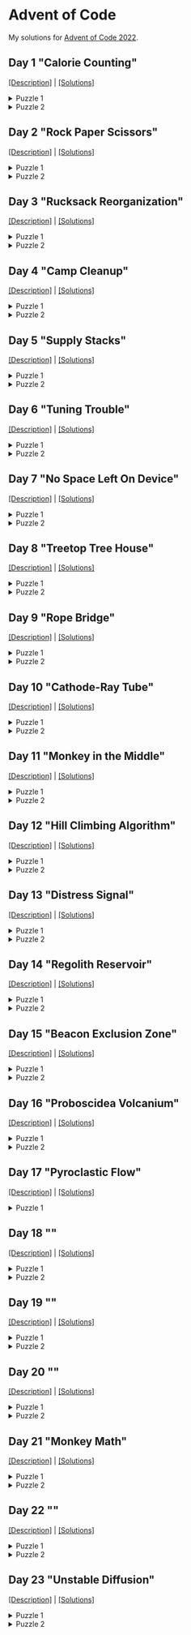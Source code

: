 # Advent of Code

My solutions for [Advent of Code 2022](https://adventofcode.com/2022/).


## Day 1 "Calorie Counting"

[[Description]](https://adventofcode.com/2022/day/1) |
[[Solutions]](https://github.com/oxc/advent-of-code-2022/tree/main/day01)

<details>
<summary>Puzzle 1</summary>

```python
solution = max(sum((int(cal) for cal in elf.strip().splitlines())) for elf in input.split('\n\n'))
```
</details>

<details>
<summary>Puzzle 2</summary>

```python
cals = list(sum((int(cal) for cal in elf.strip().splitlines())) for elf in input.split('\n\n'))
cals.sort()
solution = sum(cals[-3:])
```
</details>

## Day 2 "Rock Paper Scissors"

[[Description]](https://adventofcode.com/2022/day/2) |
[[Solutions]](https://github.com/oxc/advent-of-code-2022/tree/main/day02)

<details>
<summary>Puzzle 1</summary>

```python
scores = {
    "A X": 1+3,
    "B X": 1+0,
    "C X": 1+6,
    "A Y": 2+6,
    "B Y": 2+3,
    "C Y": 2+0,
    "A Z": 3+0,
    "B Z": 3+6,
    "C Z": 3+3,
}

solution = sum(scores[line] for line in input.splitlines() if line)
```
</details>

<details>
<summary>Puzzle 2</summary>

```python
scores = {
    "A X": 3+0,
    "B X": 1+0,
    "C X": 2+0,
    "A Y": 1+3,
    "B Y": 2+3,
    "C Y": 3+3,
    "A Z": 2+6,
    "B Z": 3+6,
    "C Z": 1+6,
}

solution = sum(scores[line] for line in input.splitlines() if line)
```
</details>

## Day 3 "Rucksack Reorganization"

[[Description]](https://adventofcode.com/2022/day/3) |
[[Solutions]](https://github.com/oxc/advent-of-code-2022/tree/main/day03)

<details>
<summary>Puzzle 1</summary>

```python
def priority(item):
  ...

items = list(
    set(line[0:int(len(line)/2)])
        .intersection(set(line[int(len(line)/2):]))
        .pop()
    for line in input.splitlines()
)
solution = sum(priority(item) for item in items)
```
</details>

<details>
<summary>Puzzle 2</summary>

```python
rucksacks = list(set(line) for line in input.splitlines())
items = list(
    reduce(lambda acc, rucksack: acc.intersection(rucksack), group).pop()
    for group in (
        rucksacks[i:i+3] for i in range(0, len(rucksacks), 3)
    )
)
solution = sum(priority(item) for item in items)
```
</details>


## Day 4 "Camp Cleanup"

[[Description]](https://adventofcode.com/2022/day/4) |
[[Solutions]](https://github.com/oxc/advent-of-code-2022/tree/main/day04)

<details>
<summary>Puzzle 1</summary>

```python
def elf_range(r):
     return range(*(int(i) for i in r.split('-')))

def contains_assignment(a, b):
     return a.start <= b.start and a.stop >= b.stop

pairs = list(
        list(map(elf_range, r.split(',')))
        for r in input.splitlines()
)

solution = len(list(
        pair for pair in pairs
        if contains_assignment(*pair) or contains_assignment(*reversed(pair))
))
```
</details>

<details>
<summary>Puzzle 2</summary>

```python
def assignments_overlap(a, b):
     return a.start <= b.start and a.stop >= b.start

pairs = list(
        list(map(elf_range, r.split(',')))
        for r in input.splitlines()
)

solution = len(list(
        pair for pair in pairs
        if assignments_overlap(*pair) or assignments_overlap(*reversed(pair))
))
```
</details>


## Day 5 "Supply Stacks"

[[Description]](https://adventofcode.com/2022/day/5) |
[[Solutions]](https://github.com/oxc/advent-of-code-2022/tree/main/day05)

<details>
<summary>Puzzle 1</summary>

```python
lines = input.splitlines()

stacks = [[] for i in range(0, len(lines[0]), 4)]
while True:
    line = lines.pop(0)
    crates = [line[i:i+3].strip() for i in range(0, len(line), 4)]
    if crates[0] == '1':
        break
    for i, crate in enumerate(crates):
        if crate:
            stacks[i].append(crate.strip('[]'))
lines.pop(0)

for line in lines:
    (amount, src, dst) = map(int, re.match('move (\d+) from (\d+) to (\d+)', line).groups())
    stacks[dst-1][0:0] = reversed(stacks[src-1][0:amount])
    stacks[src-1][0:amount] = []

solution = ''.join((stack[0] for stack in stacks))
```
</details>

<details>
<summary>Puzzle 2</summary>

Remove the `reversed` from puzzle1
</details>

## Day 6 "Tuning Trouble"

[[Description]](https://adventofcode.com/2022/day/6) |
[[Solutions]](https://github.com/oxc/advent-of-code-2022/tree/main/day06)

<details>
<summary>Puzzle 1</summary>


```python
def find_marker(input, size):
    for i in range(size, len(input)):
        chars = set(input[i-size:i])
        if len(chars) == size:
            return i

solution = find_marker(input, 4)
```
</details>

<details>
<summary>Puzzle 2</summary>

```python
solution = find_marker(input, 14)
```

(First solution was actually hardcoded to 4 ;)
</details>


## Day 7 "No Space Left On Device"

[[Description]](https://adventofcode.com/2022/day/7) |
[[Solutions]](https://github.com/oxc/advent-of-code-2022/tree/main/day07)

<details>
<summary>Puzzle 1</summary>


```python
class Directory(object):
    def __init__(self, name):
        self.name = name
        self.directories = {}
        self.files = {}

    def size(self):
        return sum(
                size for size in self.files.values()
            ) + sum(
                dir.size() for dir in self.directories.values()
            )

    def cd(self, dirName):
        return self.directories.setdefault(dirName, Directory(dirName))

    def collect_dirs(self, acc = []):
        acc.append(self)
        for dir in self.directories.values():
            dir.collect_dirs(acc)
        return acc

def build_filesystem(input):
    root = Directory('/')
    cwd = [root]
    for line in input.splitlines():
        if line.startswith('$'):
            (cmd, arg) = (line.split() + [''])[1:3]
            if cmd == 'cd':
                if arg == '/':
                    cwd = [root]
                elif arg == '..':
                    cwd.pop()
                    if len(cwd) == 0:
                        cwd = [root]
                else:
                    cwd.append(cwd[-1].cd(arg))
            # ignore ls
        else:
            (size, name) = line.split()
            if size == 'dir':
                cwd[-1].cd(name)
            else:
                cwd[-1].files[name] = int(size)
    return root

root = build_filesystem(input)
dirs = root.collect_dirs()
```

```python
solution = sum(size for size in (dir.size() for dir in dirs) if size <= 100000)
```
</details>

<details>
<summary>Puzzle 2</summary>

```python
max_size = 70000000
req_size = 30000000

used_size = root.size()
unused_size = max_size - used_size

diff = req_size - unused_size

sizes = [dir.size() for dir in dirs]
sizes.sort()

solution = next(size for size in sizes if size >= diff)
```
</details>


## Day 8 "Treetop Tree House"

[[Description]](https://adventofcode.com/2022/day/8) |
[[Solutions]](https://github.com/oxc/advent-of-code-2022/tree/main/day08)

<details>
<summary>Puzzle 1</summary>


```python
grid = [list(s) for s in input.splitlines()]

def check_visible(tree_x, tree_y):
    height = grid[tree_y][tree_x]
    left = grid[tree_y][0:tree_x]
    right = grid[tree_y][tree_x+1:]
    top = (grid[y][tree_x] for y in range(0, tree_y))
    bottom = (grid[y][tree_x] for y in range(tree_y+1, len(grid)))
    for path in (left, right, top, bottom):
        if all(otherHeight < height for otherHeight in path):
            return True
    return False

solution = sum(sum(1 if check_visible(x,y) else 0 for x in range(len(grid[y]))) for y in range(len(grid)))
```

</details>

<details>
<summary>Puzzle 2</summary>

```python
grid = [list(s) for s in input.splitlines()]

def check_score(tree_x, tree_y):
    height = grid[tree_y][tree_x]
    left = reversed(grid[tree_y][0:tree_x])
    right = grid[tree_y][tree_x+1:]
    top = (grid[y][tree_x] for y in range(tree_y-1, -1, -1))
    bottom = (grid[y][tree_x] for y in range(tree_y+1, len(grid)))
    score = 1
    for path in (left, right, top, bottom):
        factor = 0
        for tree in path:
            factor += 1
            if tree >= height:
                break
        score *= factor
    return score

solution = max(max(check_score(x,y) for x in range(len(grid[y]))) for y in range(len(grid)))

```
</details>


## Day 9 "Rope Bridge"

[[Description]](https://adventofcode.com/2022/day/9) |
[[Solutions]](https://github.com/oxc/advent-of-code-2022/tree/main/day09)

<details>
<summary>Puzzle 1</summary>


```python
class Point(object):
    def __init__(self):
        self.x = 0
        self.y = 0

grid = [[True]]
H = Point()
T = Point()
s = Point()

def grid_width():
    return len(grid[0])

def grid_height():
    return len(grid)

def grow_grid_top():
    grid.insert(0, [False] * grid_width())
    for point in (H, T, s):
        point.y += 1

def grow_grid_left():
    for row in grid:
        row.insert(0, False)
    for point in (H, T, s):
        point.x += 1

def grow_grid_right():
    for row in grid:
        row.append(False)

def grow_grid_bottom():
    grid.append([False] * grid_width())

commands = ((direction, int(steps)) for (direction, steps) in (line.split() for line in input.splitlines()))

for (direction, steps) in commands:
    for i in range(steps):
        if direction == 'L':
            if H.x == 0:
                grow_grid_left()
            H.x -= 1
        elif direction == 'U':
            if H.y == 0:
                grow_grid_top()
            H.y -= 1
        elif direction == 'R':
            if H.x == grid_width()-1:
                grow_grid_right()
            H.x += 1
        elif direction == 'D':
            if H.y == grid_height()-1:
                grow_grid_bottom()
            H.y += 1

        xdiff = abs(H.x - T.x)
        ydiff = abs(H.y - T.y)
        if xdiff > 1 or ydiff > 1:
            if xdiff > 1 or (xdiff > 0 and ydiff > 1):
                T.x += 1 if H.x > T.x else -1
            if ydiff > 1 or (ydiff > 0 and xdiff > 1):
                T.y += 1 if H.y > T.y else -1
        grid[T.y][T.x] = True

solution = sum(sum(1 if grid[y][x] else 0 for x in range(len(grid[y]))) for y in range(len(grid)))
```

</details>

<details>
<summary>Puzzle 2</summary>

```python
class Point(object):
    def __init__(self, name):
        self.name = name
        self.x = 0
        self.y = 0

grid = [[True]]
H = Point('H')
Ts = [Point(str(knot+1)) for knot in range(9)]
s = Point('s')
rope = [H, *Ts]
points = [*rope, s]

def grid_width():
    return len(grid[0])

def grid_height():
    return len(grid)

def grow_grid_top():
    grid.insert(0, [False] * grid_width())
    for point in points:
        point.y += 1

def grow_grid_left():
    for row in grid:
        row.insert(0, False)
    for point in points:
        point.x += 1

def grow_grid_right():
    for row in grid:
        row.append(False)

def grow_grid_bottom():
    grid.append([False] * grid_width())

commands = ((direction, int(steps)) for (direction, steps) in (line.split() for line in input.splitlines()))

for (direction, steps) in commands:
    for i in range(steps):
        if direction == 'L':
            if H.x == 0:
                grow_grid_left()
            H.x -= 1
        elif direction == 'U':
            if H.y == 0:
                grow_grid_top()
            H.y -= 1
        elif direction == 'R':
            if H.x == grid_width()-1:
                grow_grid_right()
            H.x += 1
        elif direction == 'D':
            if H.y == grid_height()-1:
                grow_grid_bottom()
            H.y += 1

        for (h, t) in zip(rope, Ts):
            xdiff = abs(h.x - t.x)
            ydiff = abs(h.y - t.y)
            if xdiff > 1 or ydiff > 1:
                if xdiff > 1 or (xdiff > 0 and ydiff > 1):
                    t.x += 1 if h.x > t.x else -1
                if ydiff > 1 or (ydiff > 0 and xdiff > 1):
                    t.y += 1 if h.y > t.y else -1
        grid[Ts[-1].y][Ts[-1].x] = True

solution = sum(sum(1 if grid[y][x] else 0 for x in range(len(grid[y]))) for y in range(len(grid)))
```
</details>


## Day 10 "Cathode-Ray Tube"

[[Description]](https://adventofcode.com/2022/day/10) |
[[Solutions]](https://github.com/oxc/advent-of-code-2022/tree/main/day10)

<details>
<summary>Puzzle 1</summary>

```python
instructions = [line.split() for line in input.splitlines()]

cycle = 0
x = 1
readings = []

def next_cycle():
    global cycle, x
    cycle += 1
    if cycle % 40 == 20:
        readings.append(cycle * x)


for instruction in instructions:
    command = instruction.pop(0)
    if command == 'noop':
        next_cycle()
        continue
    if command == 'addx':
        arg = int(instruction.pop(0))
        next_cycle()
        next_cycle()
        x += arg
        continue
    raise ValueError("Unknown command: " + command)

solution = sum(readings)
```

</details>

<details>
<summary>Puzzle 2</summary>

```python
instructions = [line.split() for line in input.splitlines()]

cycle = 0
x = 1
lines = [['.' for x in range(40)] for y in range(6)]

def next_cycle():
    global cycle

    pixel = cycle % 40 
    if pixel in range(x-1, x+2):
        line = cycle // 40
        lines[line][pixel] = '#'
    
    cycle += 1

for instruction in instructions:
    command = instruction.pop(0)
    if command == 'noop':
        next_cycle()
        continue
    if command == 'addx':
        arg = int(instruction.pop(0))
        next_cycle()
        next_cycle()
        x += arg
        continue
    raise ValueError("Unknown command: " + command)

solution = '\n'.join(''.join(line) for line in lines)

print(solution)
```
</details>

## Day 11 "Monkey in the Middle"

[[Description]](https://adventofcode.com/2022/day/11) |
[[Solutions]](https://github.com/oxc/advent-of-code-2022/tree/main/day11)

<details>
<summary>Puzzle 1</summary>

```python
re_monkey = re.compile(r'''Monkey (?P<monkey>\d+):
\s*Starting items: (?P<items>[\d, ]+)
\s*Operation: new = old (?P<op_operator>[*+/-]) (?P<op_operand>\d+|old)
\s*Test: divisible by (?P<test_operand>\d+)
\s*If true: throw to monkey (?P<target_true>\d+)
\s*If false: throw to monkey (?P<target_false>\d+)''')

class Monkey(object):
    def __init__(self, monkey, items, op_operator, op_operand, test_operand, target_true, target_false):
        self.id = monkey
        self.items = [int(it.strip()) for it in items.split(',')]
        self.op_operator = op_operator
        self.op_operand = 'old' if op_operand == 'old' else int(op_operand)
        self.test_operand = int(test_operand)
        self.target_true = int(target_true)
        self.target_false = int(target_false)

        self.inspected_items = 0

    def turn(self):
        while self.items:
            item = self.items.pop(0)
            self.item(item)

    def item(self, item):
        self.inspected_items += 1
        operand = item if self.op_operand == 'old' else self.op_operand
        if self.op_operator == '*':
            item = item * operand
        elif self.op_operator == '+':
            item = item + operand
        item = item // 3
        if item % self.test_operand == 0:
            target = self.target_true
        else:
            target = self.target_false
        monkeys[target].items.append(item)

monkeys = [Monkey(**re_monkey.match(monkey).groupdict()) for monkey in input.split('\n\n')]

def round(i):
    print('Round', i)
    for monkey in monkeys:
        print(f'Monkey {monkey.id}: {monkey.items}')
        monkey.turn()
    for monkey in monkeys:
        print(f'Monkey {monkey.id} inspected {monkey.inspected_items} items')
        print(f'Monkey {monkey.id}: {monkey.items}')

for i in range(1, 21):
    round(i)

active = sorted((monkey.inspected_items for monkey in monkeys), reverse=True)

solution = active[0] * active[1]
```

</details>

<details>
<summary>Puzzle 2</summary>

Mod % lcm(all possible test operands)

```python
re_monkey = re.compile(r'''Monkey (?P<monkey>\d+):
\s*Starting items: (?P<items>[\d, ]+)
\s*Operation: new = old (?P<op_operator>[*+/-]) (?P<op_operand>\d+|old)
\s*Test: divisible by (?P<test_operand>\d+)
\s*If true: throw to monkey (?P<target_true>\d+)
\s*If false: throw to monkey (?P<target_false>\d+)''')

class Monkey(object):
    def __init__(self, monkey, items, op_operator, op_operand, test_operand, target_true, target_false):
        self.id = monkey
        self.items = [int(it.strip()) for it in items.split(',')]
        self.op_operator = op_operator
        self.op_operand = 'old' if op_operand == 'old' else int(op_operand)
        self.test_operand = int(test_operand)
        self.target_true = int(target_true)
        self.target_false = int(target_false)

        self.inspected_items = 0

    def turn(self):
        while self.items:
            item = self.items.pop(0)
            self.item(item)

    def item(self, item):
        self.inspected_items += 1
        operand = item if self.op_operand == 'old' else self.op_operand
        if self.op_operator == '*':
            item *= operand
        elif self.op_operator == '+':
            item += operand
        item %= lcm
        if item % self.test_operand == 0:
            target = self.target_true
        else:
            target = self.target_false
        monkeys[target].items.append(item)

monkeys = [Monkey(**re_monkey.match(monkey).groupdict()) for monkey in input.split('\n\n')]

lcm = math.lcm(*[monkey.test_operand for monkey in monkeys])

def round(i):
    print('Round', i)
    for monkey in monkeys:
        monkey.turn()
    for monkey in monkeys:
        print(f'Monkey {monkey.id} inspected {monkey.inspected_items} items')

for i in range(1, 10001):
    round(i)

active = sorted((monkey.inspected_items for monkey in monkeys), reverse=True)

solution = active[0] * active[1]
```
</details>



## Day 12 "Hill Climbing Algorithm"

[[Description]](https://adventofcode.com/2022/day/12) |
[[Solutions]](https://github.com/oxc/advent-of-code-2022/tree/main/day12)

<details>
<summary>Puzzle 1</summary>

```python
class Point(object):
    def __init__(self, x, y, h):
        self.x = x
        self.y = y
        self.h = h
        self.visited = False

    def __eq__(self, other):
        return self.x == other.x and self.y == other.y

    def can_step_up(self, other):
        return other.h <= self.h + 1

S = None
E = None

offset = ord('a')
def point(h, x, y):
    global S, E
    if h == 'S':
        S = Point(x, y, ord('a')-offset)
        return S
    if h == 'E':
        E = Point(x, y, ord('z')-offset)
        return E
    return Point(x, y, ord(h)-offset)

grid = [[point(c, x, y) for x, c in enumerate(line)] for y, line in enumerate(input.splitlines())]
assert S is not None
assert E is not None

def grid_width():
    return len(grid[0])

def grid_height():
    return len(grid)

def lower_neighbors(p):
    if p.x > 0:
        l = grid[p.y][p.x-1]
        if l.can_step_up(p): yield l
    if p.y > 0:
        u = grid[p.y-1][p.x]
        if u.can_step_up(p): yield u
    if p.x < grid_width()-1:
        r = grid[p.y][p.x+1]
        if r.can_step_up(p): yield r
    if p.y < grid_height()-1:
        d = grid[p.y+1][p.x]
        if d.can_step_up(p): yield d
        
def find_shortest_path():
    paths = [[E]]
    while True:
        for path in paths:
            for n in lower_neighbors(path[-1]):
                if n == S:
                    path.reverse()
                    return path
                elif not n.visited:
                    n.visited = True
                    paths.append([*path, n])

path = find_shortest_path()

solution = len(path)
 ```

</details>

<details>
<summary>Puzzle 2</summary>

```python
class Point(object):
    def __init__(self, x, y, h):
        self.x = x
        self.y = y
        self.h = h
        self.visited = False

    def __eq__(self, other):
        return self.x == other.x and self.y == other.y

    def can_step_up(self, other):
        return other.h <= self.h + 1

E = None

offset = ord('a')
def point(h, x, y):
    global E
    if h == 'E':
        E = Point(x, y, ord('z')-offset)
        return E
    return Point(x, y, ord(h)-offset)

grid = [[point(c, x, y) for x, c in enumerate(line)] for y, line in enumerate(input.splitlines())]
assert E is not None

def grid_width():
    return len(grid[0])

def grid_height():
    return len(grid)

def lower_neighbors(p):
    if p.x > 0:
        l = grid[p.y][p.x-1]
        if l.can_step_up(p): yield l
    if p.y > 0:
        u = grid[p.y-1][p.x]
        if u.can_step_up(p): yield u
    if p.x < grid_width()-1:
        r = grid[p.y][p.x+1]
        if r.can_step_up(p): yield r
    if p.y < grid_height()-1:
        d = grid[p.y+1][p.x]
        if d.can_step_up(p): yield d

def find_shortest_path():
    paths = [[E]]
    while True:
        for path in paths:
            for n in lower_neighbors(path[-1]):
                if n.h == 0:
                    path.reverse()
                    return path
                elif not n.visited:
                    n.visited = True
                    paths.append([*path, n])

path = find_shortest_path()

solution = len(path)
```
</details>


## Day 13 "Distress Signal"

[[Description]](https://adventofcode.com/2022/day/13) |
[[Solutions]](https://github.com/oxc/advent-of-code-2022/tree/main/day13)

<details>
<summary>Puzzle 1</summary>

```python
pairs = [[literal_eval(line) for line in pair.splitlines()] for pair in input.split('\n\n')]

def in_order(a, b):
    if isinstance(a, list):
        if isinstance(b, list):
            for i, j in zip(a,b):
                res = in_order(i,j)
                if res is not None:
                    return res
            return in_order(len(a), len(b))
        return in_order(a, [b])
    if isinstance(b, list):
        return in_order([a], b)
    if a == b:
        return None
    return a < b

solution = sum(i+1 for i, pair in enumerate(pairs) if in_order(*pair))
```

</details>

<details>
<summary>Puzzle 2</summary>

```python
divider1 = [[2]]
divider2 = [[6]]

packets = [literal_eval(line) for line in input.splitlines() if line.strip()] + [divider1, divider2]

def compare(a, b):
    if isinstance(a, list):
        if isinstance(b, list):
            for i, j in zip(a,b):
                res = compare(i,j)
                if res != 0:
                    return res
            return compare(len(a), len(b))
        return compare(a, [b])
    if isinstance(b, list):
        return compare([a], b)
    if a == b:
        return 0
    return -1 if a < b else 1

packet_key = cmp_to_key(compare)

packets.sort(key=packet_key)

decoder1 = packets.index(divider1)+1
decoder2 = packets.index(divider2)+1

solution = decoder1 * decoder2
```
</details>


## Day 14 "Regolith Reservoir"

[[Description]](https://adventofcode.com/2022/day/14) |
[[Solutions]](https://github.com/oxc/advent-of-code-2022/tree/main/day14)

<details>
<summary>Puzzle 1</summary>

```python
AIR = '.'
ROCK = '#'
MOVING_SAND = '+'
RESTING_SAND = 'o'

WILL_FLOW = '~'


class Point(object):
    def __init__(self, x, y, type=AIR):
        self.x = x
        self.y = y
        self.type = type

    def __eq__(self, other):
        return self.x == other.x and self.y == other.y

    def __str__(self):
        return self.type

    def __repr__(self):
        return f"({self.x},{self.y})"


streams = [[Point(int(x), int(y)) for x, y in (xy.strip().split(',') for xy in line.split(' -> '))] for line in
           input.splitlines()]

min_x = min(min(p.x for p in stream) for stream in streams) - 1
max_x = max(max(p.x for p in stream) for stream in streams) + 1
max_y = max(max(p.y for p in stream) for stream in streams) + 4

grid = [[Point(x, y) for x in range(min_x, max_x + 1)] for y in range(max_y + 1)]


def point(x, y):
    return grid[y][x - min_x]


for stream in streams:
    for start, end in zip(stream, stream[1:]):
        for x in range(min(start.x, end.x), max(start.x, end.x) + 1):
            for y in range(min(start.y, end.y), max(start.y, end.y) + 1):
                point(x, y).type = ROCK

sand = Point(500, 0, MOVING_SAND)


def produce_sand(mark=False):
    global sand
    sand.x = 500
    sand.y = 0

    while sand.y < max_y:
        if mark:
            point(sand.x, sand.y).type = WILL_FLOW
        if point(sand.x, sand.y + 1).type == AIR:
            sand.y += 1
            continue
        if point(sand.x - 1, sand.y + 1).type == AIR:
            sand.x -= 1
            sand.y += 1
            continue
        if point(sand.x + 1, sand.y + 1).type == AIR:
            sand.x += 1
            sand.y += 1
            continue
        point(sand.x, sand.y).type = RESTING_SAND
        return False
    return True

resting_sand = 0
while not produce_sand():
    resting_sand += 1
produce_sand(True)

solution = resting_sand
```

</details>

<details>
<summary>Puzzle 2</summary>

```python
AIR = '.'
ROCK = '#'
MOVING_SAND = '+'
RESTING_SAND = 'o'


class Point(object):
    def __init__(self, x, y, type=AIR):
        self.x = x
        self.y = y
        self.type = type

    def __eq__(self, other):
        return self.x == other.x and self.y == other.y

    def __str__(self):
        return self.type

    def __repr__(self):
        return f"({self.x},{self.y})"


streams = [[Point(int(x), int(y)) for x, y in (xy.strip().split(',') for xy in line.split(' -> '))] for line in
           input.splitlines()]

max_y = max(max(p.y for p in stream) for stream in streams) + 2

min_x = min(500 - (max_y), min(min(p.x for p in stream) for stream in streams) - 1)
max_x = max(500 + (max_y), max(max(p.x for p in stream) for stream in streams) + 1)

grid = [[Point(x, y) for x in range(min_x, max_x + 1)] for y in range(max_y + 1)]


def point(x, y):
    return grid[y][x - min_x]


streams.append([Point(min_x, max_y), Point(max_x, max_y)])
for stream in streams:
    for start, end in zip(stream, stream[1:]):
        for x in range(min(start.x, end.x), max(start.x, end.x) + 1):
            for y in range(min(start.y, end.y), max(start.y, end.y) + 1):
                point(x, y).type = ROCK

sand = Point(500, 0, MOVING_SAND)

def produce_sand(mark=False):
    global sand
    sand.x = 500
    sand.y = 0

    while not point(500, 0).type == RESTING_SAND:
        if point(sand.x, sand.y + 1).type == AIR:
            sand.y += 1
            continue
        if point(sand.x - 1, sand.y + 1).type == AIR:
            sand.x -= 1
            sand.y += 1
            continue
        if point(sand.x + 1, sand.y + 1).type == AIR:
            sand.x += 1
            sand.y += 1
            continue
        point(sand.x, sand.y).type = RESTING_SAND
        return False
    return True


resting_sand = 0
while not produce_sand():
    resting_sand += 1
sand.type = RESTING_SAND

solution = resting_sand
```
</details>

## Day 15 "Beacon Exclusion Zone"

[[Description]](https://adventofcode.com/2022/day/15) |
[[Solutions]](https://github.com/oxc/advent-of-code-2022/tree/main/day15)

<details>
<summary>Puzzle 1</summary>

This one is not very efficient :(

```python
class Point(object):
    def __init__(self, x, y, type = '.'):
        self.x = x
        self.y = y
        self.type = type

    def __eq__(self, other):
        return self.x == other.x and self.y == other.y

    def __hash__(self):
        return 31 * hash(self.x) + hash(self.y)

    def __str__(self):
        return self.type

    def __repr__(self):
        return f"({self.x},{self.y})"

    def distance(self, other):
        return abs(self.x - other.x) + abs(self.y - other.y)

re_line = re.compile(r'Sensor at x=(-?\d+), y=(-?\d+): closest beacon is at x=(-?\d+), y=(-?\d+)')

pairs = [
    (Point(m[0], m[1]), Point(m[2], m[3])) for m in (
        tuple(int(c) for c in g) for g in (re_line.match(line).groups() for line in input.splitlines())
    )
]
pairs_with_distance = [(p1, p2, p1.distance(p2)) for p1, p2 in pairs]
min_x = min(p1.x - distance for p1, p2, distance in pairs_with_distance)
max_x = max(p1.x + distance for p1, p2, distance in pairs_with_distance)


def impossible_sensor_spots_in_row(y):
    spots = dict()

    for sensor, beacon in pairs:
        distance = sensor.distance(beacon)
        if not (sensor.y - distance <= y <= sensor.y + distance):
            continue

        for x in range(sensor.x - distance, sensor.x + distance + 1):
            p = Point(x, y)
            if p in spots:
                p = spots[p]
            if sensor.x == x and sensor.y == y:
                p.type = 'S'
            elif beacon.x == x and beacon.y == y:
                p.type = 'B'
            elif sensor.distance(p) <= distance and p.type == '.':
                p.type = '#'
            else:
                continue
            spots[p] = p

    return sum(1 if p.type == '#' else 0 for p in spots.values())

solution = impossible_sensor_spots_in_row(2000000)
```

</details>

<details>
<summary>Puzzle 2</summary>

This one is not very efficient :(

```python
class Point(object):
    def __init__(self, x, y, type = '.'):
        self.x = x
        self.y = y
        self.type = type

    def __eq__(self, other):
        return self.x == other.x and self.y == other.y

    def __hash__(self):
        return 31 * hash(self.x) + hash(self.y)

    def __str__(self):
        return self.type

    def __repr__(self):
        return f"({self.x},{self.y})"

    def distance(self, x, y):
        return abs(self.x - x) + abs(self.y - y)

re_line = re.compile(r'Sensor at x=(-?\d+), y=(-?\d+): closest beacon is at x=(-?\d+), y=(-?\d+)')

pairs = [
    (Point(m[0], m[1]), Point(m[2], m[3])) for m in (
        tuple(int(c) for c in g) for g in (re_line.match(line).groups() for line in input.splitlines())
    )
]
pairs_with_distance = [(p1, p2, p1.distance(p2.x, p2.y)) for p1, p2 in pairs]


def find_free(searchArea = 4000000):
    for y in range(searchArea):
        x = 0
        while x < searchArea:
            for sensor, beacon, distance in pairs_with_distance:
                if sensor.x == x and sensor.y == y:
                    break
                elif beacon.x == x and beacon.y == y:
                    break
                if not (sensor.y - distance <= y <= sensor.y + distance):
                    continue
                y_distance = abs(sensor.y - y)
                x_distance = distance - y_distance
                if sensor.x - x_distance <= x <= sensor.x + x_distance:
                    x = sensor.x + x_distance
                    break
            else:
                return Point(x, y)

            x += 1


free = find_free()
solution = free.x * 4000000 + free.y
```
</details>


## Day 16 "Proboscidea Volcanium"

[[Description]](https://adventofcode.com/2022/day/16) |
[[Solutions]](https://github.com/oxc/advent-of-code-2022/tree/main/day16)

<details>
<summary>Puzzle 1</summary>

```python
re_valve = re.compile(r'Valve (\w+) has flow rate=(\d+); tunnels? leads? to valves? (.*)')


valves = { m[0]: (int(m[1]), set(v.strip() for v in m[2].split(','))) for m in
           (re_valve.match(line).groups() for line in input.splitlines()) }


def find_paths(path, pressure_released, seen_valves_while_moving, open_valves, current_valve):
    minutes_remaining = 30 - len(path)

    if minutes_remaining == 0:
        yield pressure_released
        return

    flow_rate, next_valves = valves[current_valve]
    if flow_rate > 0 and current_valve not in open_valves:
        yield from find_paths(
            [*path, f'open {current_valve}'],
            pressure_released + flow_rate*(minutes_remaining-1),
            set(),
            open_valves.union({current_valve}),
            current_valve
        )

    if minutes_remaining == 1:
        yield pressure_released
        return

    for next_valve in next_valves:
        if next_valve in seen_valves_while_moving:
            continue
        yield from find_paths(
            [*path, f'move to {next_valve}'],
            pressure_released,
            seen_valves_while_moving.union({current_valve}),
            open_valves,
            next_valve
        )

paths = list(set(find_paths([], 0, set(), set(), 'AA')))

paths.sort(reverse=True)

solution = paths[0]
```

</details>

<details>
<summary>Puzzle 2</summary>

This one runs for ages, but at least it should terminate with my resources
(as opposed to previous solution attempts) :D

```python
re_valve = re.compile(r'Valve (\w+) has flow rate=(\d+); tunnels? leads? to valves? (.*)')


valves = { m[0]: (int(m[1]), set(v.strip() for v in m[2].split(','))) for m in
           (re_valve.match(line).groups() for line in input.splitlines()) }

flow_valves = frozenset({ k for k, v in valves.items() if v[0] > 0 })

def dijkstra(source):
    dist = {}
    prev = {}
    Q = set()
    for vertex in valves.keys():
        dist[vertex] = float('inf')
        prev[vertex] = None
        Q.add(vertex)
    dist[source] = 0

    while Q:
        u = min(Q, key=dist.get)
        Q.remove(u)
        for v in valves[u][1]:
            alt = dist[u] + 1
            if alt < dist[v]:
                dist[v] = alt
                prev[v] = u

    return dist, prev

def find_shortest_paths():
    result = {}
    for source in valves.keys():
        dist, prev = dijkstra(source)
        result[source] = { k: None for k in dist.keys() }
        for target in dist.keys():
            u = target
            path = []
            while prev[u] is not None:
                path.insert(0, u)
                u = prev[u]
            result[source][target] = tuple(path)

    return result

shortest_paths = find_shortest_paths()

valve_count = len(flow_valves)

NUM_ACTORS = 2

def find_max_pressure(steps, open_valves, actors_states):
    if steps % len(actors_states) == 0:
        actors_states = tuple(sorted(actors_states, key=lambda s: s[0]))
    pressure, path_id = _find_max_pressure(steps, open_valves, actors_states)
    return pressure, path_id

@functools.lru_cache(maxsize=15000000)
def _find_max_pressure(steps, open_valves, actors_states):
    minutes_elapsed = (steps // len(actors_states))+1
    minutes_remaining = 27 - minutes_elapsed
    actor_id = steps % len(actors_states)

    if minutes_remaining == 0:
        return 0, ''

    pressure_this_step = 0
    if actor_id == 0:
        pressure_this_step = sum(valves[v][0] for v in open_valves)

    if len(open_valves) == valve_count:
        pressure, path_id, path = _find_max_pressure(steps+1, open_valves, actors_states)
        return pressure + pressure_this_step, path_id

    current_valve, next_steps = actors_states[actor_id]
    if next_steps is None:
        results = []

        possible_targets = flow_valves - \
                           open_valves - \
                           { t[-1] for c, t in actors_states if t is not None and len(t) > 0 } - \
                           { c for c, t in actors_states if t is not None and len(t) == 0 }

        for target in sorted(possible_targets, key=lambda v: valves[v][0], reverse=True):
            next_path = shortest_paths[current_valve][target]
            if len(next_path) + 1 > minutes_remaining:
                continue
            new_state = (current_valve, next_path)
            new_states = actors_states[:actor_id] + (new_state,) + actors_states[actor_id + 1:]
            pressure, path_id = find_max_pressure(
                steps,
                open_valves,
                new_states,
            )
            results.append((pressure, path_id))

        if not results:
            pressure, path_id = find_max_pressure(
                steps+1,
                open_valves,
                actors_states,
            )
            return pressure + pressure_this_step, path_id

        return max(results, key=lambda x: x[0])

    if len(next_steps) == 0:
        # open valve and set to None to select next
        new_state = (current_valve, None)
        new_states = actors_states[:actor_id] + (new_state,) + actors_states[actor_id + 1:]

        pressure, path_id = find_max_pressure(
            steps + 1,
            open_valves.union({current_valve}),
            new_states,
        )
        return pressure + pressure_this_step, f':{actor_id}{current_valve}' + path_id

    else:
        next_valve = next_steps[0]
        new_state = (next_valve, next_steps[1:])
        new_states = actors_states[:actor_id] + (new_state,) + actors_states[actor_id + 1:]
        pressure, path_id = find_max_pressure(
            steps + 1,
            open_valves,
            new_states,
        )
        return pressure + pressure_this_step, path_id

solution, solution_path_id = find_max_pressure(0, frozenset(), tuple(('AA', None) for i in range(NUM_ACTORS)))
print(solution_path_id)
print(solution)
```
</details>



## Day 17 "Pyroclastic Flow"

[[Description]](https://adventofcode.com/2022/day/17) |
[[Solutions]](https://github.com/oxc/advent-of-code-2022/tree/main/day17)

<details>
<summary>Puzzle 1</summary>

```python
ROCKS = ((
    '####',
), (
    '.#.',
    '###',
    '.#.',
), (
    '..#',
    '..#',
    '###',
), (
    '#',
    '#',
    '#',
    '#',
), (
    '##',
    '##',
))

class Point(object):
    def __init__(self, x, y, type):
        self.x = x
        self.y = y
        self.type = type

    def __eq__(self, other):
        return self.x == other.x and self.y == other.y

    def __hash__(self):
        return 31 * hash(self.x) + hash(self.y)

    def __str__(self):
        return self.type

jetstream = input.strip()
jetindex = -1
def next_jet():
    global jetindex
    jetindex = (jetindex + 1) % len(jetstream)
    return jetstream[jetindex]

chamber = [(Point(0, 0, '+'), *(Point(0, x, '-') for x in range(1, 8)), Point(0, 8, '+'))]

rock = None

def highest_point():
    for row in reversed(chamber):
        if any(point for point in row[1:-1] if point.type != '.'):
            return row[0].y
    return 0

def ensure_height(h):
    while len(chamber) < h:
        y = len(chamber)
        row = (Point(0, y, '|'), *(Point(x, y, '.') for x in range(1, 8)), Point(8, y, '+'))
        chamber.append(row)

def can_move(dx, dy):
    for point in rock:
        x, y = point.x + dx, point.y + dy
        if chamber[y][x].type != '.':
            return False
    return True

def move(dx, dy):
    for point in rock:
        point.x += dx
        point.y += dy

def settle():
    for point in rock:
        chamber[point.y][point.x].type = '#'

def print_chamber():
    return
    print('\n'.join(reversed([
        ''.join('@' if rock and point in rock else point.type for point in row)
        for row in chamber
    ])))

rock_count = 0
while rock_count < 2022:
    if rock is None:
        # new rock appears
        shape = ROCKS[rock_count % len(ROCKS)]
        height = len(shape)
        # increase chamber height
        start_y = highest_point() + height + 3
        ensure_height(start_y + 1)
        rock = tuple(Point(x+3, start_y-y, c) for y, row in enumerate(shape) for x, c in enumerate(row) if c == '#')
        print_chamber()

    dx = 1 if next_jet() == '>' else -1
    if can_move(dx, 0):
        move(dx, 0)
        print_chamber()

    dy = -1
    if can_move(0, dy):
        move(0, dy)
    else:
        settle()
        rock_count += 1
        rock = None
    print_chamber()


solution = highest_point()
p```

</details>

<details>
<summary>Puzzle 2</summary>

Not so happy about this one. Seems like a 350 cycle is too long, and there must be a better way. But maybe there isn't :)

```python
ROCKS = ((
    '####',
), (
    '.#.',
    '###',
    '.#.',
), (
    '..#',
    '..#',
    '###',
), (
    '#',
    '#',
    '#',
    '#',
), (
    '##',
    '##',
))

class Point(object):
    def __init__(self, x, y, type):
        self.x = x
        self.y = y
        self.type = type

    def __eq__(self, other):
        return self.x == other.x and self.y == other.y

    def __hash__(self):
        return 31 * hash(self.x) + hash(self.y)

    def __repr__(self):
        return f"({self.x},{self.y})"

    def __str__(self):
        return self.type

jetstream = input.strip()
jetindex = -1
def next_jet():
    global jetindex
    jetindex = (jetindex + 1) % len(jetstream)
    return jetstream[jetindex]

rockindex = -1
def next_rock():
    global rockindex
    rockindex = (rockindex + 1) % len(ROCKS)
    return ROCKS[rockindex]

chamber = [(Point(0, 0, '+'), *(Point(x, 0, '-') for x in range(1, 8)), Point(8, 0, '+'))]

rock = None

def highest_point():
    for row in reversed(chamber):
        if any(point for point in row[1:-1] if point.type != '.'):
            return row[0].y
    return 0

def chamber_offset():
    return chamber[0][0].y

def cut_off_chamber():
    def highest(x):
        for row in reversed(chamber):
            if row[x].type != '.':
                return row[x].y
    cut_off_point = min(highest(x) for x in range(1, 8))-1
    cut_off_point -= chamber_offset()
    if cut_off_point > 0:
        del chamber[0:cut_off_point]

def ensure_height(h):
    for y in range(chamber[-1][0].y + 1, h):
        row = (Point(0, y, '|'), *(Point(x, y, '.') for x in range(1, 8)), Point(8, y, '|'))
        chamber.append(row)

def can_move(dx, dy):
    y0 = chamber_offset()
    for point in rock:
        x, y = point.x + dx, point.y + dy
        if chamber[y-y0][x].type != '.':
            return False
    return True

def move(dx, dy):
    for point in rock:
        point.x += dx
        point.y += dy

def settle():
    y0 = chamber_offset()
    for point in rock:
        chamber[point.y-y0][point.x].type = '#'

def run_rocks(target_count):
    global rock
    rock_count = 0
    while rock_count < target_count:
        if rock is None:
            # new rock appears
            shape = next_rock()
            height = len(shape)
            # increase chamber height
            start_y = highest_point() + height + 3
            ensure_height(start_y + 1)
            rock = tuple(Point(x+3, start_y-y, c) for y, row in enumerate(shape) for x, c in enumerate(row) if c == '#')

        dx = 1 if next_jet() == '>' else -1
        if can_move(dx, 0):
            move(dx, 0)

        dy = -1
        if can_move(0, dy):
            move(0, dy)
        else:
            settle()
            rock_count += 1
            rock = None
            cut_off_chamber()

chunk_size = math.lcm(len(ROCKS), len(jetstream))
run_rocks(chunk_size)
first_chunk_height = highest_point()

test_chunks_height = first_chunk_height
test_chunk_heights = []
while True:
    run_rocks(chunk_size)
    previous_height = test_chunks_height
    test_chunks_height = highest_point()
    test_chunk_height = test_chunks_height - previous_height
    test_chunk_heights.append(test_chunk_height)
    if len(test_chunk_heights) > 2 and len(test_chunk_heights) % 2 == 0:
        cycle_len = len(test_chunk_heights) // 2
        if test_chunk_heights[:cycle_len] == test_chunk_heights[cycle_len:]:
            cycle_height = sum(test_chunk_heights[:cycle_len])
            break
target = 1000000000000
cycle_rocks = cycle_len*chunk_size
remaining_rocks = target - 2*cycle_rocks - chunk_size
run_rocks(remaining_rocks % cycle_rocks)
rest_height = highest_point()-(2*cycle_height)-first_chunk_height

solution = highest_point() + (remaining_rocks // cycle_rocks) * cycle_height
```
</details>




## Day 18 ""

[[Description]](https://adventofcode.com/2022/day/18) |
[[Solutions]](https://github.com/oxc/advent-of-code-2022/tree/main/day18)

<details>
<summary>Puzzle 1</summary>

```python
```

</details>

<details>
<summary>Puzzle 2</summary>

```python
```
</details>




## Day 19 ""

[[Description]](https://adventofcode.com/2022/day/19) |
[[Solutions]](https://github.com/oxc/advent-of-code-2022/tree/main/day19)

<details>
<summary>Puzzle 1</summary>

```python
```

</details>

<details>
<summary>Puzzle 2</summary>

```python
```
</details>




## Day 20 ""

[[Description]](https://adventofcode.com/2022/day/20) |
[[Solutions]](https://github.com/oxc/advent-of-code-2022/tree/main/day20)

<details>
<summary>Puzzle 1</summary>

```python
```

</details>

<details>
<summary>Puzzle 2</summary>

```python
```
</details>




## Day 21 "Monkey Math"

[[Description]](https://adventofcode.com/2022/day/21) |
[[Solutions]](https://github.com/oxc/advent-of-code-2022/tree/main/day21)

<details>
<summary>Puzzle 1</summary>

```python
class Operation(object):
    def __init__(self, lop, op, rop):
        self.lop = lop
        self.op = op
        self.rop = rop
        self.prev = None
        self.value = None

    def __int__(self):
        if self.value is None:
            if self.op == '+':
                self.value = int(self.lop) + int(self.rop)
            elif self.op == '*':
                self.value = int(self.lop) * int(self.rop)
            elif self.op == '-':
                self.value = int(self.lop) - int(self.rop)
            elif self.op == '/':
                self.value = int(self.lop) // int(self.rop)
        return self.value


class Value(object):
    def __init__(self, value):
        self.value = value
        self.prev = None

    def __int__(self):
        return self.value

expressions = {
    lhs: Value(int(rhs)) if rhs.isdigit() else Operation(*rhs.split()) for lhs, rhs in
    (line.split(': ') for line in input.splitlines())
 }

# build graph
values = []
for expr in expressions.values():
    if isinstance(expr, Operation):
        expr.lop = expressions[expr.lop]
        assert(expr.lop.prev is None)
        expr.lop.prev = expr
        expr.rop = expressions[expr.rop]
        assert(expr.rop.prev is None)
        expr.rop.prev = expr
    else:
        values.append(expr)

# resolve values without triggering (too much) recursion
while values:
    prev = values.pop(0).prev
    if prev is None:
        continue
    int(prev)
    values.append(prev)

root = expressions['root']

solution = int(root)
```

</details>

<details>
<summary>Puzzle 2</summary>

```python
class Operation(object):
    def __init__(self, lop, op, rop):
        self.lop = lop
        self.op = op
        self.rop = rop
        self.prev = None
        self.value = None

    def __int__(self):
        if self.value is None:
            if self.op == '+':
                self.value = int(self.lop) + int(self.rop)
            elif self.op == '*':
                self.value = int(self.lop) * int(self.rop)
            elif self.op == '-':
                self.value = int(self.lop) - int(self.rop)
            elif self.op == '/':
                self.value = int(self.lop) // int(self.rop)
        return self.value

    def __str__(self):
        if self.value is not None:
            return str(self.value)
        if self.op in ('-', '+'):
            return f'({self.lop} {self.op} {self.rop})'
        return f'{self.lop} {self.op} {self.rop}'

class Value(object):
    def __init__(self, value):
        self.value = value
        self.prev = None

    def __int__(self):
        return self.value

    def __str__(self):
        return str(self.value)

class Var(object):
    def __init__(self):
        self.prev = None
        self.value = None

    def __str__(self):
        return 'H'

class Equals(object):
    def __init__(self, lhs, _, rhs):
        self.lhs = lhs
        self.rhs = rhs

    def __str__(self):
        return f'{self.lhs} = {self.rhs}'

    def resolve(self):
        if self.rhs.value is None:
            self.lhs, self.rhs = self.rhs, self.lhs
        if isinstance(self.lhs, Var):
            return True

        exp = self.lhs
        if exp.rop.value is None:
            if exp.op in ('*', '+'):
                exp.lop, exp.rop = exp.rop, exp.lop
        if exp.lop.value is None:
            reverse_op = {'*': '/', '/': '*', '+': '-', '-': '+'}[exp.op]
            self.rhs = Operation(self.rhs, reverse_op, exp.rop)
            self.lhs = exp.lop
            int(self.rhs)
        else:
            if exp.op in ('-', '/'):
                self.rhs = Operation(exp.lop, exp.op, self.rhs)
                self.lhs = exp.rop
                int(self.rhs)

expressions = {
    lhs: Equals(*rhs.split()) if lhs == 'root' else Var() if lhs == 'humn' else Value(int(rhs)) if rhs.isdigit() else Operation(*rhs.split()) for lhs, rhs in
    (line.split(': ') for line in input.splitlines())
 }

# build graph
values = []
for expr in expressions.values():
    if isinstance(expr, Operation):
        expr.lop = expressions[expr.lop]
        assert(expr.lop.prev is None)
        expr.lop.prev = expr
        expr.rop = expressions[expr.rop]
        assert(expr.rop.prev is None)
        expr.rop.prev = expr
    elif isinstance(expr, Value):
        values.append(expr)
root = expressions['root']
root.lhs = expressions[root.lhs]
root.rhs = expressions[root.rhs]

# resolve values without triggering (too much) recursion
while values:
    prev = values.pop(0).prev
    if prev is None:
        continue
    if isinstance(prev, Operation):
        # this is part of the tree that needs to be resolved
        if prev.lop.value is None or prev.rop.value is None:
            continue
    int(prev)
    values.append(prev)

print(str(root))
while not root.resolve():
    print(str(root))

solution = int(root.rhs)

```
</details>



## Day 22 ""

[[Description]](https://adventofcode.com/2022/day/22) |
[[Solutions]](https://github.com/oxc/advent-of-code-2022/tree/main/day22)

<details>
<summary>Puzzle 1</summary>

```python
```

</details>

<details>
<summary>Puzzle 2</summary>

```python
```
</details>



## Day 23 "Unstable Diffusion"

[[Description]](https://adventofcode.com/2022/day/23) |
[[Solutions]](https://github.com/oxc/advent-of-code-2022/tree/main/day23)

<details>
<summary>Puzzle 1</summary>

```python
class Elf(object):
    def __init__(self, x, y):
        self.x = x
        self.y = y

    def __eq__(self, other):
        return self.x == other.x and self.y == other.y

    def __hash__(self):
        return 31 * hash(self.x) + hash(self.y)

    def __repr__(self):
        return f"({self.x},{self.y})"

    def move(self, x, y):
        self.x = x
        self.y = y

    def propose_move(self, round, elf_positions):
        neighbours = [
            elf_positions.get((self.x + x, self.y + y)) for x, y in (
                (-1, -1), (0, -1), (1, -1),
                (-1, 0), (1, 0),
                (-1, 1), (0, 1), (1, 1)
            )
        ]
        if not any(neighbours):
            return None
        NW, N, NE, W, E, SW, S, SE = neighbours
        checks = [
            ((NW, N, NE), (0, -1)),
            ((S, SE, SW), (0, 1)),
            ((W, NW, SW), (-1, 0)),
            ((E, NE, SE), (1, 0)),
        ]
        start = round % 4
        for check in range(start, start+4):
            points, (dx, dy) = checks[check % 4]
            if not any(points):
                return self.x + dx, self.y + dy
        return None

elves = [Elf(x, y)
         for y, line in enumerate(input.splitlines())
         for x, c in enumerate(line)
         if c == '#']

def map_extents():
    return (
        min(elf.x for elf in elves), max(elf.x for elf in elves),
        min(elf.y for elf in elves), max(elf.y for elf in elves)
    )

elf_positions = None
for round in range(11):
    elf_positions = {(elf.x, elf.y): elf for elf in elves}
    proposed_positions = [elf.propose_move(round, elf_positions) for elf in elves]
    if not any(proposed_positions):
        break
    position_count = Counter(proposed_positions)
    for elf, position in zip(elves, proposed_positions):
        if position and position_count[position] == 1:
            elf.move(*position)

x1, x2, y1, y2 = map_extents()
solution = ((x2 - x1 + 1) * (y2 - y1 + 1)) - len(elves)
```

</details>

<details>
<summary>Puzzle 2</summary>

```python
class Elf(object):
    def __init__(self, x, y):
        self.x = x
        self.y = y

    def __eq__(self, other):
        return self.x == other.x and self.y == other.y

    def __hash__(self):
        return 31 * hash(self.x) + hash(self.y)

    def __repr__(self):
        return f"({self.x},{self.y})"

    def move(self, x, y):
        #print(f"Elf {self} moves to {x},{y}")
        self.x = x
        self.y = y

    def propose_move(self, round, elf_positions):
        neighbours = [
            elf_positions.get((self.x + x, self.y + y)) for x, y in (
                (-1, -1), (0, -1), (1, -1),
                (-1, 0), (1, 0),
                (-1, 1), (0, 1), (1, 1)
            )
        ]
        if not any(neighbours):
            return None
        NW, N, NE, W, E, SW, S, SE = neighbours
        checks = [
            ((NW, N, NE), (0, -1)),
            ((S, SE, SW), (0, 1)),
            ((W, NW, SW), (-1, 0)),
            ((E, NE, SE), (1, 0)),
        ]
        start = round % 4
        for check in range(start, start+4):
            points, (dx, dy) = checks[check % 4]
            if not any(points):
                return self.x + dx, self.y + dy
        return None

elves = [Elf(x, y)
         for y, line in enumerate(input.splitlines())
         for x, c in enumerate(line)
         if c == '#']

def map_extents():
    return (
        min(elf.x for elf in elves), max(elf.x for elf in elves),
        min(elf.y for elf in elves), max(elf.y for elf in elves)
    )

elf_positions = None
round = 0
while True:
    round += 1
    elf_positions = {(elf.x, elf.y): elf for elf in elves}
    proposed_positions = [elf.propose_move(round-1, elf_positions) for elf in elves]
    if not any(proposed_positions):
        break
    position_count = Counter(proposed_positions)
    for elf, position in zip(elves, proposed_positions):
        if position and position_count[position] == 1:
            elf.move(*position)

solution = round
```
</details>



